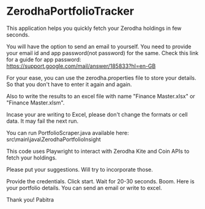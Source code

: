 # ZerodhaPortfolioTracker

This application helps you quickly fetch your Zerodha holdings in few seconds.

You will have the option to send an email to yourself. You need to provide your email id and app password(not password) for the same. Check this link for a guide for app password: https://support.google.com/mail/answer/185833?hl=en-GB

For your ease, you can use the zerodha.properties file to store your details. So that you don't have to enter it again and again.

Also to write the results to an excel file with name "Finance Master.xlsx" or "Finance Master.xlsm".

Incase your are writing to Excel, please don't change the formats or cell data. It may fail the next run.

You can run PortfolioScraper.java available here: src\main\java\ZerodhaPortfolioInsight

This code uses Playwright to interact with Zerodha Kite and Coin APIs to fetch your holdings.

Please put your suggestions. Will try to incorporate those.

Provide the credentials. Click start. Wait for 20-30 seconds. Boom. Here is your portfolio details. You can send an email or write to excel.

Thank you!
Pabitra
